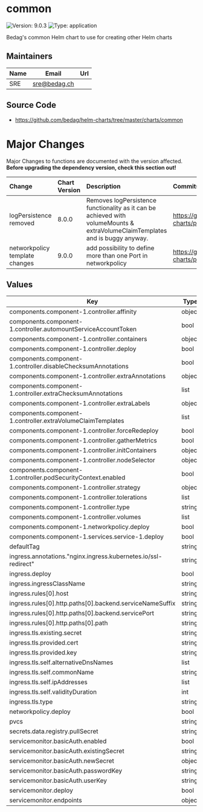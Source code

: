 # common

![Version: 9.0.3](https://img.shields.io/badge/Version-9.0.3-informational?style=flat-square) ![Type: application](https://img.shields.io/badge/Type-application-informational?style=flat-square)

Bedag's common Helm chart to use for creating other Helm charts

## Maintainers

| Name | Email | Url |
| ---- | ------ | --- |
| SRE | <sre@bedag.ch> |  |

## Source Code

* <https://github.com/bedag/helm-charts/tree/master/charts/common>

# Major Changes

Major Changes to functions are documented with the version affected. **Before upgrading the dependency version, check this section out!**

| **Change** | **Chart Version** | **Description** | **Commits/PRs** |
| :----------- | :---------------- | :--------------------- | :-------------- |
|logPersistence removed|8.0.0|Removes logPersistence functionality as it can be achieved with volumeMounts & extraVolumeClaimTemplates and is buggy anyway.|https://github.com/bedag/helm-charts/pull/68|
|networkpolicy template changes|9.0.0|add possibility to define more than one Port in networkpolicy|https://github.com/bedag/helm-charts/pull/70|

## Values

| Key | Type | Default | Description |
|-----|------|---------|-------------|
| components.component-1.controller.affinity | object | `{}` |  |
| components.component-1.controller.automountServiceAccountToken | bool | `false` |  |
| components.component-1.controller.containers | object | `{}` |  |
| components.component-1.controller.deploy | bool | `false` |  |
| components.component-1.controller.disableChecksumAnnotations | bool | `false` |  |
| components.component-1.controller.extraAnnotations | object | `{}` |  |
| components.component-1.controller.extraChecksumAnnotations | list | `[]` |  |
| components.component-1.controller.extraLabels | object | `{}` |  |
| components.component-1.controller.extraVolumeClaimTemplates | list | `[]` |  |
| components.component-1.controller.forceRedeploy | bool | `false` |  |
| components.component-1.controller.gatherMetrics | bool | `false` |  |
| components.component-1.controller.initContainers | object | `{}` |  |
| components.component-1.controller.nodeSelector | object | `{}` |  |
| components.component-1.controller.podSecurityContext.enabled | bool | `false` |  |
| components.component-1.controller.strategy | object | `{}` |  |
| components.component-1.controller.tolerations | list | `[]` |  |
| components.component-1.controller.type | string | `"Deployment"` |  |
| components.component-1.controller.volumes | list | `[]` |  |
| components.component-1.networkpolicy.deploy | bool | `false` |  |
| components.component-1.services.service-1.deploy | bool | `false` |  |
| defaultTag | string | `"latest"` |  |
| ingress.annotations."nginx.ingress.kubernetes.io/ssl-redirect" | string | `"true"` |  |
| ingress.deploy | bool | `false` |  |
| ingress.ingressClassName | string | `""` |  |
| ingress.rules[0].host | string | `"myapp.cluster.local"` |  |
| ingress.rules[0].http.paths[0].backend.serviceNameSuffix | string | `"component-1"` |  |
| ingress.rules[0].http.paths[0].backend.servicePort | string | `"http"` |  |
| ingress.rules[0].http.paths[0].path | string | `"/"` |  |
| ingress.tls.existing.secret | string | `""` |  |
| ingress.tls.provided.cert | string | `""` |  |
| ingress.tls.provided.key | string | `""` |  |
| ingress.tls.self.alternativeDnsNames | list | `[]` |  |
| ingress.tls.self.commonName | string | `"*.cluster.local"` |  |
| ingress.tls.self.ipAddresses | list | `[]` |  |
| ingress.tls.self.validityDuration | int | `365` |  |
| ingress.tls.type | string | `"none"` |  |
| networkpolicy.deploy | bool | `false` |  |
| pvcs | string | `nil` |  |
| secrets.data.registry.pullSecret | string | `""` |  |
| servicemonitor.basicAuth.enabled | bool | `false` |  |
| servicemonitor.basicAuth.existingSecret | string | `""` |  |
| servicemonitor.basicAuth.newSecret | object | `{}` |  |
| servicemonitor.basicAuth.passwordKey | string | `"password"` |  |
| servicemonitor.basicAuth.userKey | string | `"username"` |  |
| servicemonitor.deploy | bool | `false` |  |
| servicemonitor.endpoints | object | `{}` |  |

